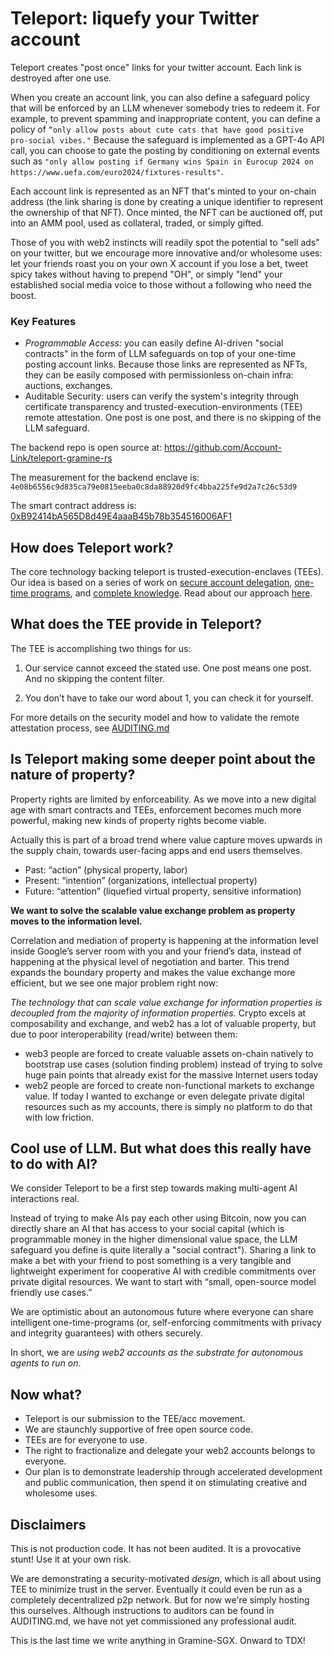 # Teleport: liquefy your Twitter account

Teleport creates "post once" links for your twitter account. Each link is destroyed after one use.

When you create an account link, you can also define a safeguard policy that will be enforced by an LLM whenever somebody tries to redeem it. For example, to prevent spamming and inappropriate content, you can define a policy of `“only allow posts about cute cats that have good positive pro-social vibes."` Because the safeguard is implemented as a GPT-4o API call, you can choose to gate the posting by conditioning on external events such as 
`"only allow posting if Germany wins Spain in Eurocup 2024 on https://www.uefa.com/euro2024/fixtures-results"`.

Each account link is represented as an NFT that's minted to your on-chain address (the link sharing is done by creating a unique identifier to represent the ownership of that NFT). Once minted, the NFT can be auctioned off, put into an AMM pool, used as collateral, traded, or simply gifted.

Those of you with web2 instincts will readily spot the potential to "sell ads" on your twitter, but we encourage more innovative and/or wholesome uses: let your friends roast you on your own X account if you lose a bet, tweet spicy takes without having to prepend "OH", or simply "lend" your established social media voice to those without a following who need the boost.

### Key Features

- *Programmable Access:* you can easily define AI-driven "social contracts" in the form of LLM safeguards on top of your one-time posting account links. Because those links are represented as NFTs, they can be easily composed with permissionless on-chain infra: auctions, exchanges.
- Auditable Security: users can verify the system's integrity through certificate transparency and trusted-execution-environments (TEE) remote attestation. One post is one post, and there is no skipping of the LLM safeguard.

The backend repo is open source at: https://github.com/Account-Link/teleport-gramine-rs

The measurement for the backend enclave is:  `4e08b6556c9d835ca79e0815eeba0c8da88920d9fc4bba225fe9d2a7c26c53d9`

The smart contract address is: [0xB92414bA565D8d49E4aaaB45b78b354516006AF1](https://sepolia.basescan.org/address/0xB92414bA565D8d49E4aaaB45b78b354516006AF1)

## How does Teleport work?

The core technology backing teleport is trusted-execution-enclaves (TEEs). Our idea is based on a series of work on [secure account delegation](https://eprint.iacr.org/2018/160), [one-time programs](https://iacr.org/archive/crypto2008/51570039/51570039.pdf), and [complete knowledge](https://eprint.iacr.org/2023/044). Read about our approach [here](https://drive.google.com/file/d/1qIX22m7mqBK9TcElpBCAjYuPjSmKRap8/view). 

## What does the TEE provide in Teleport?

The TEE is accomplishing two things for us:

1. Our service cannot exceed the stated use. One post means one post. And no skipping the content filter.

2. You don’t have to take our word about 1, you can check it for yourself.

For more details on the security model and how to validate the remote attestation process, see [AUDITING.md](./AUDITING.md)

## Is Teleport making some deeper point about the nature of property?
Property rights are limited by enforceability. As we move into a new digital age with smart contracts and TEEs, enforcement becomes much more powerful, making new kinds of property rights become viable.
 
Actually this is part of a broad trend where value capture moves upwards in the supply chain, towards user-facing apps and end users themselves. 
- Past: “action” (physical property, labor)
- Present: “intention” (organizations, intellectual property)
- Future: “attention” (liquefied virtual property, sensitive information)

**We want to solve the scalable value exchange problem as property moves to the information level.**

Correlation and mediation of property is happening at the information level inside Google’s server room with you and your friend’s data, instead of happening at the physical level of negotiation and barter. This trend expands the boundary property and makes the value exchange more efficient, but we see one major problem right now:

_The technology that can scale value exchange for information properties is decoupled from the majority of information properties._ Crypto excels at composability and exchange, and web2 has a lot of valuable property, but due to poor interoperability (read/write) between them:
- web3 people are forced to create valuable assets on-chain natively to bootstrap use cases (solution finding problem) instead of trying to solve huge pain points that already exist for the massive Internet users today
- web2 people are forced to create non-functional markets to exchange value. If today I wanted to exchange or even delegate private digital resources such as my accounts, there is simply no platform to do that with low friction. 

## Cool use of LLM. But what does this really have to do with AI?
We consider Teleport to be a first step towards making multi-agent AI interactions real. 

Instead of trying to make AIs pay each other using Bitcoin, now you can directly share an AI that has access to your social capital (which is programmable money in the higher dimensional value space, the LLM safeguard you define is quite literally a "social contract"). Sharing a link to make a bet with your friend to post something is a very tangible and lightweight experiment for cooperative AI with credible commitments over private digital resources. We want to start with “small, open-source model friendly use cases.” 

We are optimistic about an autonomous future where everyone can share intelligent one-time-programs (or, self-enforcing commitments with privacy and integrity guarantees) with others securely. 

In short, we are _using web2 accounts as the substrate for autonomous agents to run on_.

## Now what? 
- Teleport is our submission to the TEE/acc movement. 
- We are staunchly supportive of free open source code. 
- TEEs are for everyone to use. 
- The right to fractionalize and delegate your web2 accounts belongs to everyone. 
- Our plan is to demonstrate leadership through accelerated development and public communication, then spend it on stimulating creative and wholesome uses.

## Disclaimers

This is not production code. It has not been audited. It is a provocative stunt! Use it at your own risk.

We are demonstrating a security-motivated *design*, which is all about using TEE to minimize trust in the server. 
Eventually it could even be run as a completely decentralized p2p network. 
But for now we're simply hosting this ourselves.
Although instructions to auditors can be found in AUDITING.md, we have not yet commissioned any professional audit.

This is the last time we write anything in Gramine-SGX. Onward to TDX!
